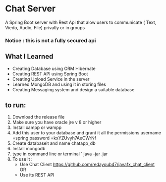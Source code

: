 # Chat Server
A Spring Boot server with Rest Api that alow users to communicate ( Text, Viedo, Audio, File) privatly or in groups

### Notice : this is not a fully secured api

## What I Learned
- Creating Database using ORM Hibernate
- Creating REST API using Spring Boot
- Creating Upload Service in the server
- Learned MongoDB and using it in storing files
- Creating Messaging system and design a suitable database


## to run:
1. Download the release file
2. Make sure you have oracle jre v 8 or higher
3. Install xampp or wampp
4. Add this user to your database and grant it all the permissions
    username =spring
    password =kxYZUvyh7AeCWrNf
5. Create databaseit and name  chatapp_db
6. Install mongodb
7. type in command line or terminal ` java -jar <filename>.jar 
8. To use it :
    - Use Chat Client https://github.com/redayoub47/javafx_chat_client
    OR
    - Use its REST API
